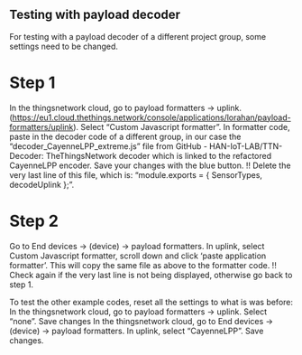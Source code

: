 ## Testing with payload decoder

For testing with a payload decoder of a different project group, some settings need to be changed. 
# Step 1
In the thingsnetwork cloud, go to payload formatters -> uplink. (https://eu1.cloud.thethings.network/console/applications/lorahan/payload-formatters/uplink). Select “Custom Javascript formatter”. In formatter code, paste in the decoder code of a different group, in our case the “decoder_CayenneLPP_extreme.js” file from GitHub - HAN-IoT-LAB/TTN-Decoder: TheThingsNetwork decoder which is linked to the refactored CayenneLPP encoder. Save your changes with the blue button.
!! Delete the very last line of this file, which is: “module.exports = { SensorTypes, decodeUplink };”. 

# Step 2
Go to End devices -> (device) -> payload formatters. In uplink, select Custom Javascript formatter, scroll down and click ‘paste application formatter’. This will copy the same file as above to the formatter code. 
!! Check again if the very last line is not being displayed, otherwise go back to step 1. 

To test the other example codes, reset all the settings to what is was before:
In the thingsnetwork cloud, go to payload formatters -> uplink. Select “none”. Save changes
In the thingsnetwork cloud, go to End devices -> (device) -> payload formatters. In uplink, select “CayenneLPP”. Save changes. 



